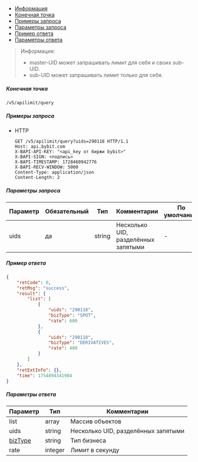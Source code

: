 - [Информация](#информация)
- [Конечная точка](#конечная-точка)
- [Примеры запроса](#примеры-запроса)
- [Параметры запроса](#параметры-запроса)
- [Пример ответа](#пример-ответа)
- [Параметры ответа](#параметры-ответа)

<a id="информация"></a>

>Информация:
>
>- master-UID может запрашивать лимит для себя и своих sub-UID.
>- sub-UID может запрашивать лимит только для себя.

<a id="конечная-точка"></a>

##### Конечная точка

`/v5/apilimit/query`

<a id="примеры-запроса"></a>

##### Примеры запроса

- HTTP

  ```http
  GET /v5/apilimit/query?uids=290118 HTTP/1.1
  Host: api.bybit.com
  X-BAPI-API-KEY: "<api_key от биржи bybit>"
  X-BAPI-SIGN: <подпись>
  X-BAPI-TIMESTAMP: 1728460942776
  X-BAPI-RECV-WINDOW: 5000
  Content-Type: application/json
  Content-Length: 2
  ```

<a id="параметры-запроса"></a>

##### Параметры запроса

|Параметр           |Обязательный   |Тип       |Комментарии                            |По умолчанию   |
|-------------------|---------------|----------|---------------------------------------|---------------|
|uids               |да             |string    |Несколько UID, разделённых запятыми    |-              |

<a id="пример-ответа"></a>

##### Пример ответа

```json
{
    "retCode": 0,
    "retMsg": "success",
    "result": {
        "list": [
            {
                "uids": "290118",
                "bizType": "SPOT",
                "rate": 600
            },
            {
                "uids": "290118",
                "bizType": "DERIVATIVES",
                "rate": 400
            }
        ]
    },
    "retExtInfo": {},
    "time": 1754894341984
}
```

<a id="параметры-ответа"></a>

##### Параметры ответа

|Параметр                                                               |Тип       |Комментарии                               |
|-----------------------------------------------------------------------|----------|------------------------------------------|
|list                                                                   |array     |Массив объектов                                    |
|uids                                                                   |string    |Несколько UID, разделённых запятыми       |
|[bizType](<19.Определения значений в запросах и ответах.md#bizType>)   |string    |Тип бизнеса                               |
|rate                                                                   |integer   |Лимит в секунду                           |
